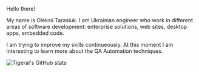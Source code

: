 Hello there!

My name is Oleksii Tarasiuk. I am Ukrainian engineer who work in different areas of software development: enterprise solutions, web sites, desktop apps, embedded code.

I am trying to improve my skills continueously. 
At this moment I am interesting to learn more about the QA Automation techniques.

![Tigeral's GitHub stats](https://github-readme-stats.vercel.app/api?username=tigeral)
